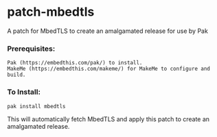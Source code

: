 patch-mbedtls
===

A patch for MbedTLS to create an amalgamated release for use by Pak


### Prerequisites:

    Pak (https://embedthis.com/pak/) to install.
    MakeMe (https://embedthis.com/makeme/) for MakeMe to configure and build.

### To Install:

    pak install mbedtls

This will automatically fetch MbedTLS and apply this patch to create an amalgamated release.
